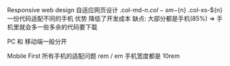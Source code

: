 Responsive web design 自适应网页设计
.col-md-${n} 
.col-sm-${n} 
.col-xs-${n}
一份代码适配不同的手机 优势 降低了开发成本
缺点: 大部分都是手机(85%)  => 手机里就会多一些多余的代码要下载

PC 和 移动端一般分开

Mobile First
    所有手机的适配问题
    rem / em    手机宽度都是 10rem